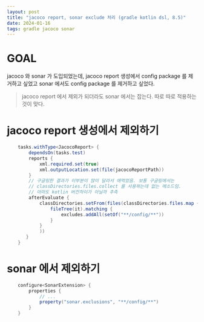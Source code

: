 ```yaml
---
layout: post
title: "jacoco report, sonar exclude 처리 (gradle kotlin dsl, 8.5)"
date: 2024-01-16
tags: gradle jacoco sonar
---
```


# GOAL
jacoco 와 sonar 가 도입되었는데,
jacoco report 생성에서 config package 를 제거하고 싶었고
sonar 에서도 config package 를 제거하고 싶었다.

> jacoco report 에서 제외가 되더라도 sonar 에서는 잡는다.
> 따로 따로 적용하는 것이 맞다.

# jacoco report 생성에서 제외하기
``` java
    tasks.withType<JacocoReport> {
        dependsOn(tasks.test)
        reports {
            xml.required.set(true)
            xml.outputLocation.set(file(jacocoReportPath))
        }
        // 구글링한 결과가 이부분이 많이 달라서 애먹었음. 보통 구글링에서는
        // classDirectories.files.collect 를 사용하는데 없는 메소드임.
        // 아마도 kotlin 버전차이가 아닐까 추측
        afterEvaluate {
            classDirectories.setFrom(files(classDirectories.files.map {
                fileTree(it).matching {
                    excludes.addAll(setOf("**/config/**"))
                }
            }
            ))
       }
    }
```

# sonar 에서 제외하기
``` java
    configure<SonarExtension> {
        properties {
            // ...
            property("sonar.exclusions", "**/config/**")
        }
    }
```